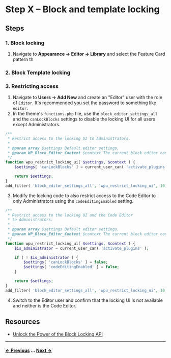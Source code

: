 # Step X – Block and template locking

## Steps

### 1. Block locking

1. Navigate to **Appearance → Editor → Library** and select the Feature Card pattern th 

### 2. Block Template locking

### 3. Restricting access

1. Navigate to **Users → Add New** and create an "Editor" user with the role of `Editor`. It's recommended you set the password to something like `editor`.
2. In the theme's `functions.php` file, use the `block_editor_settings_all` and the `canLockBlocks` settings to disable the locking UI for all users except Administrators. 

```php
/**
 * Restrict access to the locking UI to Administrators.
 * 
 * @param array $settings Default editor settings.
 * @param WP_Block_Editor_Context $context The current block editor context.
 */
function wpu_restrict_locking_ui( $settings, $context ) {
    $settings[ 'canLockBlocks' ] = current_user_can( 'activate_plugins' );

    return $settings;
}
add_filter( 'block_editor_settings_all', 'wpu_restrict_locking_ui', 10, 2 );
```
3. Modify the locking code to also restrict access to the Code Editor to only Administrators using the `codeEditingEnabled` setting.
```php
/**
 * Restrict access to the locking UI and the Code Editor
 * to Administrators.
 * 
 * @param array $settings Default editor settings.
 * @param WP_Block_Editor_Context $context The current block editor context.
 */
function wpu_restrict_locking_ui( $settings, $context ) {
    $is_administrator = current_user_can( 'activate_plugins' );

    if ( ! $is_administrator ) {
        $settings[ 'canLockBlocks' ] = false;
        $settings[ 'codeEditingEnabled' ] = false;
    }

	return $settings;
}
add_filter( 'block_editor_settings_all', 'wpu_restrict_locking_ui', 10, 2 );
```
4. Switch to the Editor user and confirm that the locking UI is not available and neither is the Code Editor.

## Resources
- [Unlock the Power of the Block Locking API](https://wpengine.com/builders/block-locking-api/#restrict-locking-unlocking)

---
#### [← Previous](/steps/step-1/readme.md) ... [Next →](/steps/step-3/readme.md)